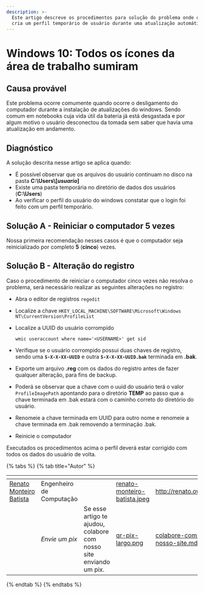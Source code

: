 ```yaml
---
description: >-
  Este artigo descreve os procedimentos para solução do problema onde o windows
  cria um perfil temporário de usuário durante uma atualização automática.
---
```


# Windows 10: Todos os ícones da área de trabalho sumiram

## Causa provável

Este problema ocorre comumente quando ocorre o desligamento do computador durante a instalação de atualizações do windows. Sendo comum em notebooks cuja vida útil da bateria já está desgastada e por algum motivo o usuário desconectou da tomada sem saber que havia uma atualização em andamento.

## Diagnóstico

A solução descrita nesse artigo se aplica quando:

* É possível observar que os arquivos do usuário continuam no disco na pasta **C:\Users\\\[**_**usuario**_**]**
* Existe uma pasta temporária no diretório de dados dos usuários (**C:\Users**)
* Ao verificar o perfil do usuário do windows constatar que o login foi feito com um perfil temporário.

## Solução A - Reiniciar o computador 5 vezes

Nossa primeira recomendação nesses casos é que o computador seja reinicializado por completo **5** (**cinco**) vezes.

## Solução B - Alteração do registro

Caso o procedimento de reiniciar o computador cinco vezes não resolva o problema, será necessário realizar as seguintes alterações no registro:

* Abra o editor de registros `regedit`
* Localize a chave `HKEY_LOCAL_MACHINE\SOFTWARE\Microsoft\Windows NT\CurrentVersion\ProfileList`
*   Localize a UUID do usuário corrompido&#x20;

    ```
    wmic useraccount where name='<USERNAME>' get sid
    ```
* Verifique se o usuário corrompido possui duas chaves de registro, sendo uma **`S-X-X-XX-UUID`** e outra **`S-X-X-XX-UUID.bak`** terminada em **.bak**.
* Exporte um arquivo **.reg** com os dados do registro antes de fazer qualquer alteração, para fins de backup.
* Poderá se observar que a chave com o uuid do usuário terá o valor `ProfileImagePath` apontando para o diretório **TEMP** ao passo que a chave terminada em .bak estará com o caminho correto do diretório do usuário.
* Renomeie a chave terminada em UUID para outro nome e renomeie a chave terminada em .bak removendo a terminação .bak.
* Reinicie o computador

Executados os procedimentos acima o perfil deverá estar corrigido com todos os dados do usuário de volta.

{% tabs %}
{% tab title="Autor" %}
<table data-card-size="large" data-view="cards"><thead><tr><th data-type="users" data-multiple></th><th></th><th></th><th data-hidden data-card-cover data-type="files"></th><th data-hidden data-card-target data-type="content-ref"></th></tr></thead><tbody><tr><td><a href="http://renato.ovh">Renato Monteiro Batista</a></td><td>Engenheiro de Computação</td><td></td><td><a href="../../.gitbook/assets/renato-monteiro-batista.jpeg">renato-monteiro-batista.jpeg</a></td><td><a href="http://renato.ovh">http://renato.ovh</a></td></tr><tr><td></td><td><em>Envie um pix</em></td><td>Se esse artigo te ajudou, colabore com nosso site enviando um pix.</td><td><a href="../../.gitbook/assets/qr-pix-largo.png">qr-pix-largo.png</a></td><td><a href="../../colabore-com-nosso-site.md">colabore-com-nosso-site.md</a></td></tr></tbody></table>
{% endtab %}
{% endtabs %}